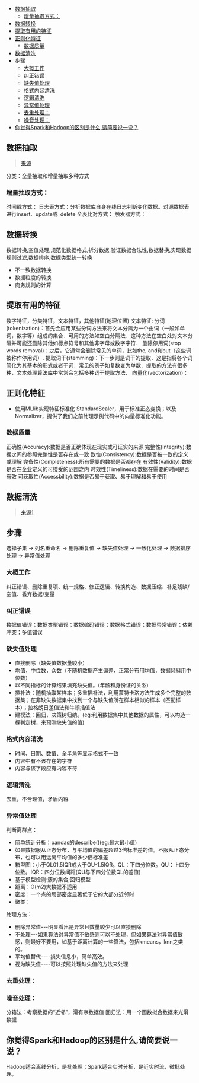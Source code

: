 <!-- TOC -->

- [数据抽取](#数据抽取)
  - [增量抽取方式：](#增量抽取方式)
- [数据转换](#数据转换)
- [提取有用的特征](#提取有用的特征)
- [正则化特征](#正则化特征)
  - [数据质量](#数据质量)
- [数据清洗](#数据清洗)
- [步骤](#步骤)
  - [大概工作](#大概工作)
  - [纠正错误](#纠正错误)
  - [缺失值处理](#缺失值处理)
  - [格式内容清洗](#格式内容清洗)
  - [逻辑清洗](#逻辑清洗)
  - [异常值处理](#异常值处理)
  - [去重处理：](#去重处理)
  - [噪音处理：](#噪音处理)
- [你觉得Spark和Hadoop的区别是什么,请简要说一说？](#你觉得spark和hadoop的区别是什么请简要说一说)

<!-- /TOC -->
## 数据抽取
> [来源](https://www.zhihu.com/question/22897990/answer/660287922)  

分类：全量抽取和增量抽取多种方式
### 增量抽取方式：
时间戳方式：
日志表方式：分析数据库自身在线日志判断变化数据。对源数据表进行insert、update或 delete
全表比对方式：
触发器方式：


## 数据转换
数据转换,空值处理,规范化数据格式,拆分数据,验证数据合法性,数据替换,实现数据规则过滤,数据排序,数据类型统一转换
* 不一致数据转换
* 数据粒度的转换
* 商务规则的计算

## 提取有用的特征
数字特征，分类特征，文本特征，其他特征(地理位置)
文本特征:
分词(tokenization)：首先会应用某些分词方法来将文本分隔为一个由词（一般如单词，数字等）组成的集合．可用的方法如空白分隔法．这种方法在空白处对文本分隔并可能还删除其他如标点符号和其他非字母或数字字符．
删除停用词(stop words removal)：之后，它通常会删除常见的单词，比如the, and和but（这些词被称作停用词）.
提取词干(stemming)：下一步则是词干的提取．这是指将各个词简化为其基本的形式或者干词．常见的例子如复数变为单数．提取的方法有很多种，文本处理算法库中常常会包括多种词干提取方法．
向量化(vectorization)：

## 正则化特征
* 使用MLlib实现特征标准化
StandardScaler，用于标准正态变换；以及Normalizer，提供了我们之前处理示例代码中的向量标准化功能。

### 数据质量
正确性(Accuracy):数据是否正确体现在现实或可证实的来源
完整性(Integrity):数据之间的参照完整性是否存在或一致
致性(Consistency):数据是否被一致的定义或理解
完备性(Completeness):所有需要的数据是否都存在
有效性(Validity):数据是否在企业定义的可接受的范围之内
时效性(Timeliness):数据在需要的时间是否有效
可获取性(Accessbility):数据是否易于获取、易于理解和易于使用

## 数据清洗
> [来源1](https://www.zhihu.com/question/22077960)
## 步骤
选择子集 -> 列名重命名 -> 删除重复值 -> 缺失值处理 -> 一致化处理 -> 数据排序处理 -> 异常值处理
### 大概工作
纠正错误、删除重复项、统一规格、修正逻辑、转换构造、数据压缩、补足残缺/空值、丢弃数据/变量
### 纠正错误
数据值错误；数据类型错误；数据编码错误；数据格式错误；数据异常错误；依赖冲突；多值错误
### 缺失值处理
* 直接删除（缺失值数据量较小）
* 均值，中位数，众数（不随机数据产生偏差，正常分布用均值，数据倾斜用中位数）
* 以不同指标的计算结果填充缺失值。(年龄和身份证的关系)
* 插补法：随机抽取某样本；多重插补法，利用蒙特卡洛方法生成多个完整的数据集；在非缺失数据集中找到一个与缺失值所在样本相似的样本（匹配样本）；拉格朗日差值法和牛顿插值法
* 建模法：回归，决策树归纳。(eg:利用数据集中其他数据的属性，可以构造一棵判定树，来预测缺失值的值)
### 格式内容清洗
* 时间、日期、数值、全半角等显示格式不一致
* 内容中有不该存在的字符
* 内容与该字段应有内容不符
### 逻辑清洗
去重，不合理值，矛盾内容
### 异常值处理
判断离群点：
* 简单统计分析：pandas的describe()(eg:最大最小值)
* 如果数据服从正态分布，与平均值的偏差超过3倍标准差的值。不服从正态分布，也可以用远离平均值的多少倍标准差
* 箱型图：小于QL01.5IQR或大于OU-1.5IQR。QL：下四分位数。QU：上四分位数。IQR：四分位数间距(QU与下四分位数QL的差值)
* 基于模型检测:簇的集合;回归模型
* 距离：O(m2)大数据不适用
* 密度：一个点的局部密度显著低于它的大部分近邻时
* 聚类：

处理方法：
* 删除异常值---明显看出是异常且数量较少可以直接删除
* 不处理---如果算法对异常值不敏感则可以不处理，但如果算法对异常值敏感，则最好不要用，如基于距离计算的一些算法，包括kmeans，knn之类的。
* 平均值替代----损失信息小，简单高效。
* 视为缺失值----可以按照处理缺失值的方法来处理
### 去重处理：
### 噪音处理：
分箱法：考察数据的“近邻”，滑有序数据值
回归法：用一个函数拟合数据来光滑数据

## 你觉得Spark和Hadoop的区别是什么,请简要说一说？
Hadoop适合离线分析，是批处理；Spark适合实时分析，是近实时流，微批处理。
